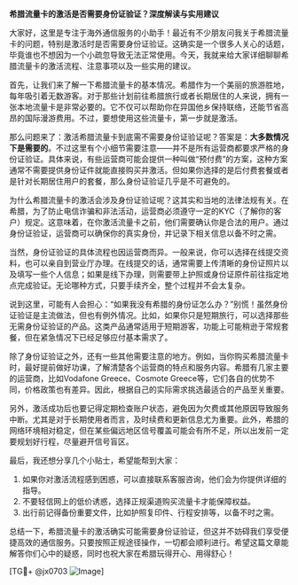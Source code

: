 **希腊流量卡的激活是否需要身份证验证？深度解读与实用建议**

大家好，这里是专注于海外通信服务的小助手！最近有不少朋友问我关于希腊流量卡的问题，特别是激活时是否需要身份证验证。这确实是一个很多人关心的话题，毕竟谁也不想因为一个小疏忽导致无法正常使用。今天，我就来给大家详细聊聊希腊流量卡的激活流程、注意事项以及一些实用的建议。

首先，让我们来了解一下希腊流量卡的基本情况。希腊作为一个美丽的旅游胜地，每年吸引着无数游客。对于那些计划前往希腊旅行或者长期居住的人来说，拥有一张本地流量卡是非常必要的。它不仅可以帮助你在异国他乡保持联络，还能节省高昂的国际漫游费用。不过，要想使用这些流量卡，第一步就是激活。

那么问题来了：激活希腊流量卡到底需不需要身份证验证呢？答案是：**大多数情况下是需要的**。不过这里有个小细节需要注意——并不是所有运营商都要求严格的身份证验证。具体来说，有些运营商可能会提供一种叫做“预付费”的方案，这种方案通常不需要提供身份证件就能直接购买并激活。但如果你选择的是后付费套餐或者是针对长期居住用户的套餐，那么身份证验证几乎是不可避免的。

为什么希腊流量卡的激活会涉及身份证验证呢？这其实和当地的法律法规有关。在希腊，为了防止电信诈骗和非法活动，运营商必须遵守一定的KYC（了解你的客户）规定。这意味着，在你激活流量卡之前，他们需要确认你是合法的用户。通过身份证验证，运营商可以确保你的真实身份，并记录下相关信息以备不时之需。

当然，身份证验证的具体流程也因运营商而异。一般来说，你可以选择在线提交资料，也可以亲自到营业厅办理。在线提交的话，通常需要上传清晰的身份证照片以及填写一些个人信息；如果是线下办理，则需要带上护照或身份证原件前往指定地点完成验证。无论哪种方式，只要手续齐全，整个过程并不会太复杂。

说到这里，可能有人会担心：“如果我没有希腊的身份证怎么办？”别慌！虽然身份证验证是主流做法，但也有例外情况。比如，如果你只是短期旅行，可以选择那些无需身份证验证的产品。这类产品通常适用于短期游客，功能上可能稍逊于常规套餐，但在紧急情况下已经足够应付基本需求了。

除了身份证验证之外，还有一些其他需要注意的地方。例如，当你购买希腊流量卡时，最好提前做好功课，了解清楚各个运营商的特点和服务内容。希腊有几家主要的运营商，比如Vodafone Greece、Cosmote Greece等，它们各自的优势不同，价格政策也有差异。因此，根据自己的实际需求挑选最适合的产品至关重要。

另外，激活成功后也要记得定期检查账户状态，避免因为欠费或其他原因导致服务中断。尤其是对于长期使用者而言，及时续费和更新信息尤为重要。此外，希腊的网络环境相对稳定，但在某些偏远地区信号覆盖可能会有所不足，所以出发前一定要规划好行程，尽量避开信号盲区。

最后，我还想分享几个小贴士，希望能帮到大家：
1. 如果你对激活流程感到困惑，可以直接联系客服咨询，他们会为你提供详细的指导。
2. 不要轻信网上的低价诱惑，选择正规渠道购买流量卡才能保障权益。
3. 出行前记得备份重要文件，比如护照复印件、行程安排等，以备不时之需。

总结一下，希腊流量卡的激活确实可能需要身份证验证，但这并不妨碍我们享受便捷高效的通信服务。只要按照正规途径操作，一切都会顺利进行。希望这篇文章能解答你们心中的疑惑，同时也祝大家在希腊玩得开心、用得舒心！

[TG💪+ @jx0703 ![Image](https://github.com/user-attachments/assets/dbca1d08-cadb-493c-b0ec-ad6f7a83f270)]